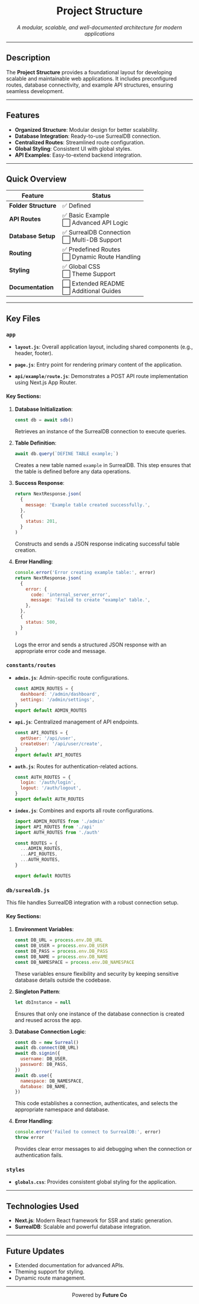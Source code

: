 <div align="center">
    <h1>Project Structure</h1>
    <p><em>A modular, scalable, and well-documented architecture for modern applications</em></p>
</div>

---

## Description

The **Project Structure** provides a foundational layout for developing scalable and maintainable web applications. It includes preconfigured routes, database connectivity, and example API structures, ensuring seamless development.

---

## Features

- **Organized Structure**: Modular design for better scalability.
- **Database Integration**: Ready-to-use SurrealDB connection.
- **Centralized Routes**: Streamlined route configuration.
- **Global Styling**: Consistent UI with global styles.
- **API Examples**: Easy-to-extend backend integration.

---

## Quick Overview

| **Feature**          | **Status**                                        |
| -------------------- | ------------------------------------------------- |
| **Folder Structure** | ✅ Defined                                        |
| **API Routes**       | ✅ Basic Example<br>⬜ Advanced API Logic         |
| **Database Setup**   | ✅ SurrealDB Connection<br>⬜ Multi-DB Support    |
| **Routing**          | ✅ Predefined Routes<br>⬜ Dynamic Route Handling |
| **Styling**          | ✅ Global CSS<br>⬜ Theme Support                 |
| **Documentation**    | ⬜ Extended README<br>⬜ Additional Guides        |

---

## Key Files

### `app`

- **`layout.js`**: Overall application layout, including shared components (e.g., header, footer).

- **`page.js`**: Entry point for rendering primary content of the application.

- **`api/example/route.js`**: Demonstrates a POST API route implementation using Next.js App Router.

#### Key Sections:

1. **Database Initialization**:

   ```javascript
   const db = await sdb()
   ```

   Retrieves an instance of the SurrealDB connection to execute queries.

2. **Table Definition**:

   ```javascript
   await db.query(`DEFINE TABLE example;`)
   ```

   Creates a new table named `example` in SurrealDB. This step ensures that the table is defined before any data operations.

3. **Success Response**:

   ```javascript
   return NextResponse.json(
     {
       message: 'Example table created successfully.',
     },
     {
       status: 201,
     }
   )
   ```

   Constructs and sends a JSON response indicating successful table creation.

4. **Error Handling**:
   ```javascript
   console.error('Error creating example table:', error)
   return NextResponse.json(
     {
       error: {
         code: 'internal_server_error',
         message: 'Failed to create "example" table.',
       },
     },
     {
       status: 500,
     }
   )
   ```
   Logs the error and sends a structured JSON response with an appropriate error code and message.

### `constants/routes`

- **`admin.js`**: Admin-specific route configurations.

  ```javascript
  const ADMIN_ROUTES = {
    dashboard: '/admin/dashboard',
    settings: '/admin/settings',
  }
  export default ADMIN_ROUTES
  ```

- **`api.js`**: Centralized management of API endpoints.

  ```javascript
  const API_ROUTES = {
    getUser: '/api/user',
    createUser: '/api/user/create',
  }
  export default API_ROUTES
  ```

- **`auth.js`**: Routes for authentication-related actions.

  ```javascript
  const AUTH_ROUTES = {
    login: '/auth/login',
    logout: '/auth/logout',
  }
  export default AUTH_ROUTES
  ```

- **`index.js`**: Combines and exports all route configurations.

  ```javascript
  import ADMIN_ROUTES from './admin'
  import API_ROUTES from './api'
  import AUTH_ROUTES from './auth'

  const ROUTES = {
    ...ADMIN_ROUTES,
    ...API_ROUTES,
    ...AUTH_ROUTES,
  }

  export default ROUTES
  ```

### `db/surealdb.js`

This file handles SurrealDB integration with a robust connection setup.

#### Key Sections:

1. **Environment Variables**:

   ```javascript
   const DB_URL = process.env.DB_URL
   const DB_USER = process.env.DB_USER
   const DB_PASS = process.env.DB_PASS
   const DB_NAME = process.env.DB_NAME
   const DB_NAMESPACE = process.env.DB_NAMESPACE
   ```

   These variables ensure flexibility and security by keeping sensitive database details outside the codebase.

2. **Singleton Pattern**:

   ```javascript
   let dbInstance = null
   ```

   Ensures that only one instance of the database connection is created and reused across the app.

3. **Database Connection Logic**:

   ```javascript
   const db = new Surreal()
   await db.connect(DB_URL)
   await db.signin({
     username: DB_USER,
     password: DB_PASS,
   })
   await db.use({
     namespace: DB_NAMESPACE,
     database: DB_NAME,
   })
   ```

   This code establishes a connection, authenticates, and selects the appropriate namespace and database.

4. **Error Handling**:
   ```javascript
   console.error('Failed to connect to SurrealDB:', error)
   throw error
   ```
   Provides clear error messages to aid debugging when the connection or authentication fails.

### `styles`

- **`globals.css`**: Provides consistent global styling for the application.

---

## Technologies Used

- **Next.js**: Modern React framework for SSR and static generation.
- **SurrealDB**: Scalable and powerful database integration.

---

## Future Updates

- Extended documentation for advanced APIs.
- Theming support for styling.
- Dynamic route management.

---

<div align="center">
    <p>Powered by <strong>Future Co</strong></p>
</div>
